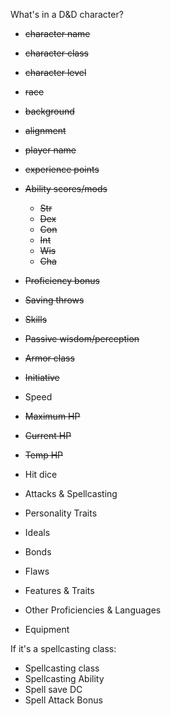 What's in a D&D character?
- ~~character name~~
- ~~character class~~
- ~~character level~~
- ~~race~~
- ~~background~~
- ~~alignment~~
- ~~player name~~
- ~~experience points~~

- ~~Ability scores/mods~~
    - ~~Str~~
    - ~~Dex~~
    - ~~Con~~
    - ~~Int~~
    - ~~Wis~~
    - ~~Cha~~
- ~~Proficiency bonus~~
- ~~Saving throws~~
- ~~Skills~~
- ~~Passive wisdom/perception~~

- ~~Armor class~~
- ~~Initiative~~
- Speed
- ~~Maximum HP~~
- ~~Current HP~~
- ~~Temp HP~~
- Hit dice
- Attacks & Spellcasting

- Personality Traits
- Ideals
- Bonds
- Flaws

- Features & Traits
- Other Proficiencies & Languages
- Equipment

If it's a spellcasting class:
- Spellcasting class
- Spellcasting Ability
- Spell save DC
- Spell Attack Bonus